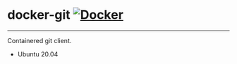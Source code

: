 # docker-git [![Docker](https://github.com/PetroRavlinko/docker-git-client/actions/workflows/docker-publish.yml/badge.svg)](https://github.com/PetroRavlinko/docker-git-client/actions/workflows/docker-publish.yml)
---

Containered git client.

- Ubuntu 20.04
